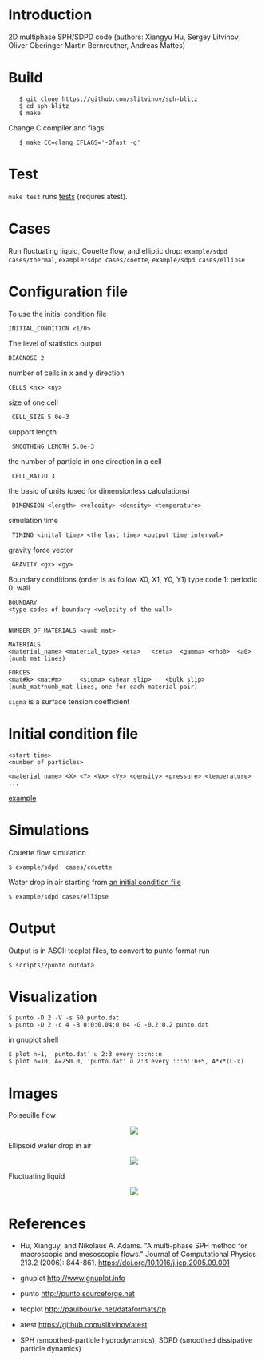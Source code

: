 # Introduction

2D multiphase SPH/SDPD code (authors: Xiangyu Hu, Sergey Litvinov, Oliver Oberinger
Martin Bernreuther, Andreas Mattes)

# Build

       $ git clone https://github.com/slitvinov/sph-blitz
       $ cd sph-blitz
       $ make

Change C compiler and flags

       $ make CC=clang CFLAGS='-Ofast -g'

# Test

`make test` runs [tests](test/) (requres atest).

# Cases

Run fluctuating liquid, Couette flow, and elliptic drop:
`example/sdpd cases/thermal`, `example/sdpd cases/coette`,
`example/sdpd cases/ellipse`

# Configuration file

To use the initial condition file

    INITIAL_CONDITION <1/0>

The level of statistics output

    DIAGNOSE 2

number of cells in x and y direction

    CELLS <nx> <ny>

size of one cell

     CELL_SIZE 5.0e-3

support length

     SMOOTHING_LENGTH 5.0e-3

the number of particle in one direction in a cell

     CELL_RATIO	3

the basic of units (used for dimensionless calculations)

     DIMENSION <length> <velcoity> <density> <temperature>

simulation time

     TIMING <inital time> <the last time> <output time interval>

gravity force vector

     GRAVITY <gx> <gy>

Boundary conditions (order is as follow X0, X1, Y0, Y1)
type code
1: periodic
0: wall

    BOUNDARY
    <type codes of boundary <velocity of the wall>
    ...

    NUMBER_OF_MATERIALS <numb_mat>

    MATERIALS
    <material_name> <material_type>	<eta>	<zeta>	<gamma>	<rho0>	<a0>
    (numb_mat lines)

    FORCES
    <mat#k>	<mat#m>		<sigma>	<shear_slip>	<bulk_slip>
    (numb_mat*numb_mat lines, one for each material pair)

`sigma` is a surface tension coefficient

# Initial condition file

    <start time>
    <number of particles>
    ...
    <material name> <X> <Y> <Vx> <Vy> <density> <pressure> <temperature>
    ...

[example](cases/couette.rst)

# Simulations

Couette flow simulation

    $ example/sdpd  cases/couette

Water drop in air starting from [an initial condition file](cases/ellipse.cfg)

    $ example/sdpd cases/ellipse

# Output

Output is in ASCII tecplot files, to convert to punto format run

    $ scripts/2punto outdata

# Visualization

    $ punto -D 2 -V -s 50 punto.dat
    $ punto -D 2 -c 4 -B 0:0:0.04:0.04 -G -0.2:0.2 punto.dat

in gnuplot shell

    $ plot n=1, 'punto.dat' u 2:3 every :::n::n
    $ plot n=10, A=250.0, 'punto.dat' u 2:3 every :::n::n+5, A*x*(L-x)

# Images

Poiseuille flow

<p align="center"><img src="img/poiseuille.png"/></p>

Ellipsoid water drop in air

<p align="center"><img src="img/ellipse.png"/></p>

Fluctuating liquid

<p align="center"><img src="img/thermal.gif"/></p>

# References

- Hu, Xianguy, and Nikolaus A. Adams. "A multi-phase SPH method for
  macroscopic and mesoscopic flows." Journal of Computational Physics
  213.2 (2006): 844-861. https://doi.org/10.1016/j.jcp.2005.09.001

- gnuplot http://www.gnuplot.info

- punto http://punto.sourceforge.net

- tecplot http://paulbourke.net/dataformats/tp

- atest https://github.com/slitvinov/atest

- SPH (smoothed-particle hydrodynamics), SDPD (smoothed dissipative particle dynamics)
